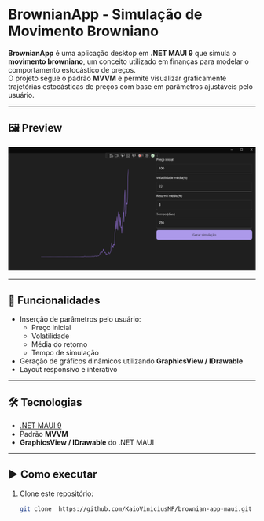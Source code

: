 # BrownianApp - Simulação de Movimento Browniano

**BrownianApp** é uma aplicação desktop em **.NET MAUI 9** que simula o **movimento browniano**, um conceito utilizado em finanças para modelar o comportamento estocástico de preços.  
O projeto segue o padrão **MVVM** e permite visualizar graficamente trajetórias estocásticas de preços com base em parâmetros ajustáveis pelo usuário.

---

## 🖼️ Preview
<img src="./BrownianApp/AssetsReadme/ImgBrownianGraph.png" alt="Print da aplicação" width="600"/>  

---

## 🚀 Funcionalidades

- Inserção de parâmetros pelo usuário:
  - Preço inicial  
  - Volatilidade  
  - Média do retorno  
  - Tempo de simulação  
- Geração de gráficos dinâmicos utilizando **GraphicsView / IDrawable**    
- Layout responsivo e interativo  

---

## 🛠️ Tecnologias

- [.NET MAUI 9](https://learn.microsoft.com/dotnet/maui/what-is-maui)  
- Padrão **MVVM**  
- **GraphicsView / IDrawable** do .NET MAUI  

---

## ▶️ Como executar

1. Clone este repositório:  
   ```bash
   git clone  https://github.com/KaioViniciusMP/brownian-app-maui.git

  

